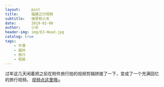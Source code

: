 ```yaml
---
layout:     post
title:      福建之行视频
subtitle:   强哥和小天
date:       2019-02-08
author:     小天
header-img: img/E3-Head.jpg
catalog: true
tags:
    - 平潭
    - 福州
    - 旅行
    - 视频
---
```



过年这几天闲着把之前在附件旅行拍的视频剪辑拼接了一下，变成了一个充满回忆的旅行视频。
<a href="https://v.qq.com/x/page/h0836msj4wa.html" target="_blank">视频点这里哦~</a>